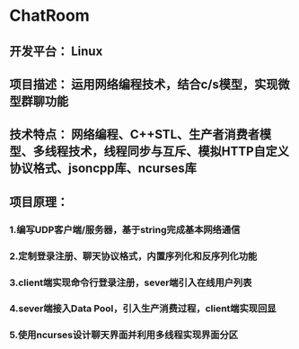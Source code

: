 # ChatRoom
## 开发平台： Linux 
## 项目描述： 运用网络编程技术，结合c/s模型，实现微型群聊功能 
## 技术特点： 网络编程、C++STL、生产者消费者模型、多线程技术，线程同步与互斥、模拟HTTP自定义协议格式、jsoncpp库、ncurses库 
## 项目原理： 
### 1.编写UDP客户端/服务器，基于string完成基本网络通信
### 2.定制登录注册、聊天协议格式，内置序列化和反序列化功能
### 3.client端实现命令行登录注册，sever端引入在线用户列表
### 4.sever端接入Data Pool，引入生产消费过程，client端实现回显
### 5.使用ncurses设计聊天界面并利用多线程实现界面分区
